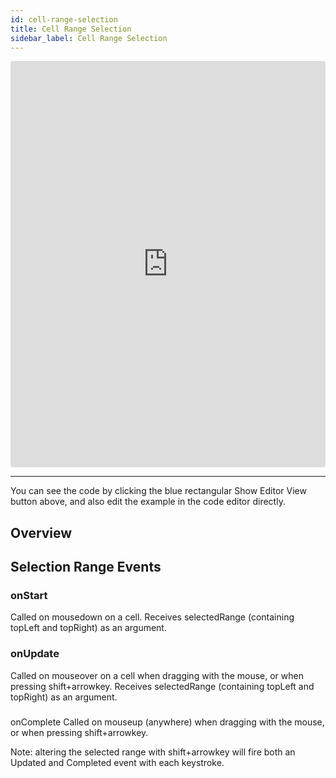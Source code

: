 ```yaml
---
id: cell-range-selection
title: Cell Range Selection
sidebar_label: Cell Range Selection
---
```

<iframe src="https://codesandbox.io/embed/lyownmjyrm?autoresize=1&hidenavigation=1&view=preview" style="width:100%; height:650px; border:0; border-radius: 4px; " sandbox="allow-modals allow-forms allow-popups allow-scripts allow-same-origin"></iframe>

----
You can see the code by clicking the blue rectangular Show Editor View button above, and also edit the example in the code editor directly.

Overview
-----
## Selection Range Events
### onStart
Called on mousedown on a cell. Receives selectedRange (containing topLeft and topRight) as an argument.

### onUpdate
Called on mouseover on a cell when dragging with the mouse, or when pressing shift+arrowkey. Receives selectedRange (containing topLeft and topRight) as an argument.

### 
onComplete
Called on mouseup (anywhere) when dragging with the mouse, or when pressing shift+arrowkey.

Note: altering the selected range with shift+arrowkey will fire both an Updated and Completed event with each keystroke.